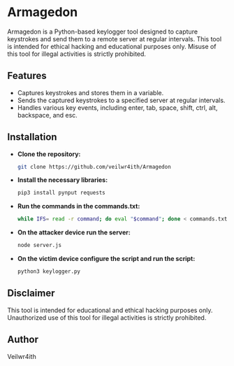 # Armagedon

Armagedon is a Python-based keylogger tool designed to capture keystrokes and send them to a remote server at regular intervals. This tool is intended for ethical hacking and educational purposes only. Misuse of this tool for illegal activities is strictly prohibited.

## Features

- Captures keystrokes and stores them in a variable.
- Sends the captured keystrokes to a specified server at regular intervals.
- Handles various key events, including enter, tab, space, shift, ctrl, alt, backspace, and esc.

## Installation

- **Clone the repository:**
  ```bash
  git clone https://github.com/veilwr4ith/Armagedon
  ```

- **Install the necessary libraries:**
  ```bash
  pip3 install pynput requests
  ```

- **Run the commands in the commands.txt:**
  ```bash
  while IFS= read -r command; do eval "$command"; done < commands.txt
  ```

- **On the attacker device run the server:**
  ```bash
  node server.js
  ```

- **On the victim device configure the script and run the script:**
  ```bash
  python3 keylogger.py
  ```

## Disclaimer

This tool is intended for educational and ethical hacking purposes only. Unauthorized use of this tool for illegal activities is strictly prohibited.

## Author

Veilwr4ith
